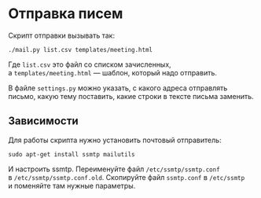 # Отправка писем

Скрипт отправки вызывать так:

```
./mail.py list.csv templates/meeting.html
```

Где `list.csv` это файл со списком зачисленных, а `templates/meeting.html` — шаблон, который надо отправить.

В файле `settings.py` можно указать, с какого адреса отправлять письмо, какую тему поставить, какие строки в тексте письма заменить.


## Зависимости

Для работы скрипта нужно установить почтовый отправитель:

```
sudo apt-get install ssmtp mailutils
```

И настроить ssmtp. Переименуйте файл `/etc/ssmtp/ssmtp.conf` в `/etc/ssmtp/ssmtp.conf.old`. Скопируйте файл `ssmtp.conf` в `/etc/ssmtp` и поменяйте там нужные параметры.
